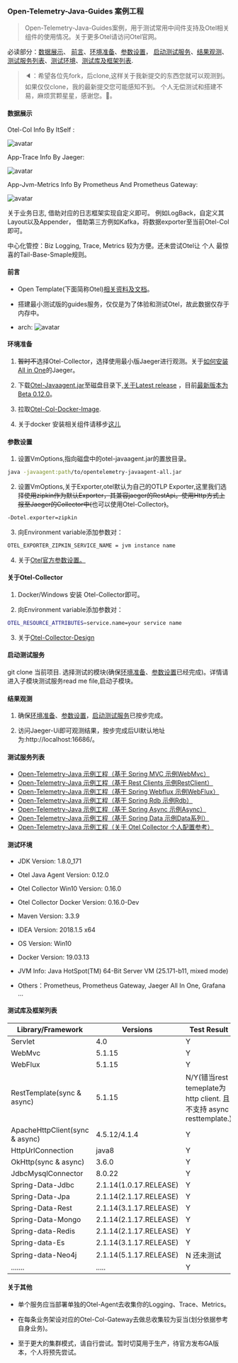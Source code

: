 ### Open-Telemetry-Java-Guides 案例工程

> Open-Telemetry-Java-Guides案例，用于测试常用中间件支持及Otel相关组件的使用情况。关于更多Otel请访问Otel官网。

必读部分：[数据展示](#数据展示)、 [前言](#前言)、[环境准备](#环境准备)、[参数设置](#参数设置)，
[启动测试服务](#启动测试服务)、[结果观测](#结果观测)、[测试服务列表](#测试服务列表)、[测试环境](#测试环境)、[测试库及框架列表](#测试库及框架列表).

> 🔈：希望各位先fork，后clone,这样关于我新提交的东西您就可以观测到。如果仅仅clone，我的最新提交您可能感知不到。
个人无偿测试和搭建不易，麻烦赏颗星星，感谢您。🙇‍。

#### 数据展示

Otel-Col Info By ItSelf :

![avatar](image/otel-col-spans-metrics.png)

App-Trace Info By Jaeger:

![avatar](image/jaeger-trace.png)

App-Jvm-Metrics Info By Prometheus And Prometheus Gateway:

![avatar](image/app-jvm-metrics.png)

关于业务日志, 借助对应的日志框架实现自定义即可。
例如LogBack，自定义其Layout以及Appender， 借助第三方例如Kafka，将数据exporter至当前Otel-Col即可。

中心化管控：Biz Logging, Trace, Metrics 较为方便。还未尝试Otel让 个人 最惊喜的Tail-Base-Smaple规则。

#### 前言 

- Open Template(下面简称Otel)[相关资料及文档](https://opentelemetry.io/docs/java/getting_started/)。

- 搭建最小测试版的guides服务，仅仅是为了体验和测试Otel，故此数据仅存于内存中。

- arch: ![avatar](image/otel-guides-arch.png)

#### 环境准备

1. ~~暂时不~~选择Otel-Collector，选择使用最小版Jaeger进行观测。关于[如何安装All in One](https://www.jaegertracing.io/docs/1.16/getting-started/)的Jaeger。

2. 下载[Otel-Javaagent.jar](https://github.com/open-telemetry/opentelemetry-java-instrumentation/releases/download/v0.12.0/opentelemetry-javaagent-all.jar)至磁盘目录下,[关于Latest release](https://github.com/open-telemetry/opentelemetry-java-instrumentation/releases) ，目前[最新版本为Beta 0.12.0](https://github.com/open-telemetry/opentelemetry-java-instrumentation/releases/tag/v0.12.0)。

3. 拉取[Otel-Col-Docker-Image](https://hub.docker.com/search?q=otel&type=image).

4. 关于docker 安装相关组件请移步[这儿](https://github.com/chenmudu/open-telemetry-java-guides/tree/master/config/others.properties)

#### 参数设置

1. 设置VmOptions,指向磁盘中的otel-javaagent.jar的置放目录。
```sh
java -javaagent:path/to/opentelemetry-javaagent-all.jar
```
2. 设置VmOptions,关于Exporter,otel默认为自己的OTLP Exporter,这里我们选择~~使用zipkin作为默认Exporter，其兼容jaeger的RestApi。使用Http方式上报至Jaeger的Collector中(~~也可以使用Otel-Collector~~)~~。
```sh
-Dotel.exporter=zipkin
```
3. 向Environment variable添加参数对：
```sh
OTEL_EXPORTER_ZIPKIN_SERVICE_NAME = jvm instance name
```

4. 关于[Otel官方参数设置。](https://github.com/open-telemetry/opentelemetry-java-instrumentation#getting-started)

#### 关于Otel-Collector

1. Docker/Windows 安装 Otel-Collector即可。

2. 向Environment variable添加参数对：
```sh
OTEL_RESOURCE_ATTRIBUTES=service.name=your service name
```
3. 关于[Otel-Collector-Design](https://github.com/open-telemetry/opentelemetry-collector/blob/master/docs/design.md)

#### 启动测试服务

 git clone 当前项目. 选择测试的模块(确保[环境准备](#环境准备)、[参数设置](#参数设置)已经完成)。详情请进入子模块测试服务read me file,启动子模块。
 
#### 结果观测

1. 确保[环境准备](#环境准备)、[参数设置](#参数设置)，[启动测试服务](#启动测试服务)已按步完成。

2. 访问Jaeger-Ui即可观测结果，按步完成后UI默认地址为:http://localhost:16686/。


#### 测试服务列表

* [Open-Telemetry-Java 示例工程（基于 Spring   MVC 示例WebMvc）](otel-simple-webmvc)
* [Open-Telemetry-Java 示例工程（基于 Rest Clients 示例RestClient）](otel-simple-restclient)
* [Open-Telemetry-Java 示例工程（基于 Spring Webflux 示例WebFlux）](otel-simple-webflux)
* [Open-Telemetry-Java 示例工程（基于 Spring Rdb 示例Rdb）](otel-simple-rdb)
* [Open-Telemetry-Java 示例工程（基于 Spring Async 示例Async）](otel-simple-async)
* [Open-Telemetry-Java 示例工程（基于 Spring Data 示例Data系列）](otel-simple-spring-data)
* [Open-Telemetry-Java 示例工程（关于 Otel Collector 个人配置参考）](https://github.com/chenmudu/open-telemetry-java-guides/tree/master/config/otel-col-config.yaml)

#### 测试环境

- JDK Version: 1.8.0_171

- Otel Java Agent Version: 0.12.0

- Otel Collector Win10 Version: 0.16.0

- Otel Collector Docker Version: 0.16.0-Dev

- Maven Version: 3.3.9

- IDEA Version: 2018.1.5 x64

- OS Version: Win10

- Docker Version: 19.03.13

- JVM Info: Java HotSpot(TM) 64-Bit Server VM (25.171-b11, mixed mode)

- Others：Prometheus, Prometheus Gateway, Jaeger All In One, Grafana ...

#### 测试库及框架列表

| Library/Framework         | Versions                       |Test Result               |
|---------------------------|--------------------------------|--------------------------|
| Servlet                   | 4.0                            |Y                         |
| WebMvc                    | 5.1.15                         |Y                         |
| WebFlux                   | 5.1.15                         |Y                         |
| RestTemplate(sync & async)| 5.1.15                         |N/Y(错当rest temeplate为http client. 且不支持 async resttemplate.)|
| ApacheHttpClient(sync & async)  | 4.5.12/4.1.4            |Y                         |
| HttpUrlConnection         | java8                          |Y                         |
| OkHttp(sync & async)      | 3.6.0                          |Y                         |
| JdbcMysqlConnector        | 8.0.22                          |Y                        |
| Spring-Data-Jdbc          | 2.1.14(1.0.17.RELEASE)                          |Y                        |
| Spring-Data-Jpa           | 2.1.14(2.1.17.RELEASE)                         |Y                        |
| Spring-Data-Rest          | 2.1.14(3.1.17.RELEASE)                          |Y                        |
| Spring-Data-Mongo         | 2.1.14(2.1.17.RELEASE)                          |Y                        |
| Spring-data-Redis         | 2.1.14(2.1.17.RELEASE)                          |Y                        |
| Spring-data-Es            | 2.1.14(3.1.17.RELEASE)                          |Y                        |
| Spring-data-Neo4j         | 2.1.14(5.1.17.RELEASE)                          |N 还未测试                        |
| .......                   | .....                          |Y                         |

#### 关于其他

- 单个服务应当部署单独的Otel-Agent去收集你的Logging、Trace、Metrics。

- 在每条业务架设对应的Otel-Col-Gateway去做总收集较为妥当(划分依据参考自身业务)。

- 至于更大的集群模式，请自行尝试。暂时切莫用于生产，待官方发布GA版本，个人将预先尝试。